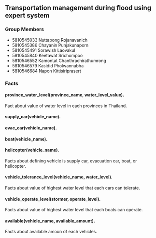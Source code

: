 ## Transportation management during flood using expert system

### Group Members
- 5810545033  Nuttapong   Rojanavanich
- 5810545386  Chayanin		Punjakunaporn
- 5810545491  Sorawish		Laovakul
- 5810545840  Keetawat		Srichompoo
- 5810546552  Kamontat		Chanthrachirathumrong
- 5810546579  Kasidid		  Pholwannabha
- 5810546684  Napon		    Kittisiriprasert

### Facts

#### province_water_level(province_name, water_level_value).
Fact about value of water level in each provinces in Thailand.

#### supply_car(vehicle_name).
#### evac_car(vehicle_name).
#### boat(vehicle_name).
#### helicopter(vehicle_name).
Facts about defining vehicle is supply car, evacuation car, boat, or helicopter.

#### vehicle_tolerance_level(vehicle_name, water_level).
Facts about value of highest water level that each cars can tolerate.

#### vehicle_operate_level(stormer, operate_level).
Facts about value of highest water level that each boats can operate.

#### available(vehicle_name, available_amount).
Facts about available amoun of each vehicles.
